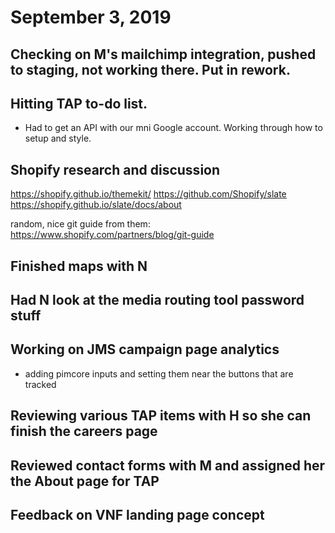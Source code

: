 # September 3, 2019

## Checking on M's mailchimp integration, pushed to staging, not working there. Put in rework.

## Hitting TAP to-do list.
- Had to get an API with our mni Google account. Working through how to setup and style.

## Shopify research and discussion
https://shopify.github.io/themekit/
https://github.com/Shopify/slate
https://shopify.github.io/slate/docs/about

random, nice git guide from them: https://www.shopify.com/partners/blog/git-guide

## Finished maps with N

## Had N look at the media routing tool password stuff

## Working on JMS campaign page analytics
- adding pimcore inputs and setting them near the buttons that are tracked

## Reviewing various TAP items with H so she can finish the careers page

## Reviewed contact forms with M and assigned her the About page for TAP

## Feedback on VNF landing page concept